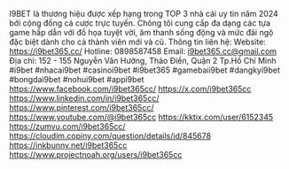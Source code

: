 I9BET là thương hiệu được xếp hạng trong TOP 3 nhà cái uy tín năm 2024 bởi cộng đồng cá cược trực tuyến. Chông tôi cung cấp đa dạng các tựa game hấp dẫn với đồ họa tuyệt vời, âm thanh sống động và mức đãi ngộ đặc biệt dành cho cả thành viên mới và cũ.
Thông tin liên hệ:
Website: https://i9bet365.cc/
Hotline: 0898587458
Email: i9bet365.cc@gmail.com
Địa chỉ: 152 - 155 Nguyễn Văn Hưởng, Thảo Điền, Quận 2 Tp.Hồ Chí Minh
#i9bet #nhacai9bet #casinoi9bet #i9bet365 #gamebaii9bet #dangkyi9bet #bongdai9bet #nohui9bet #appi9bet
https://www.facebook.com/i9bet365cc/
https://x.com/i9bet365cc
https://www.linkedin.com/in/i9bet365cc/
https://www.pinterest.com/i9bet365cc/
https://www.youtube.com/@i9bet365cc
https://kktix.com/user/6152345
https://zumvu.com/i9bet365cc/
https://cloudim.copiny.com/question/details/id/845678
https://inkbunny.net/i9bet365cc
https://www.projectnoah.org/users/i9bet365cc
